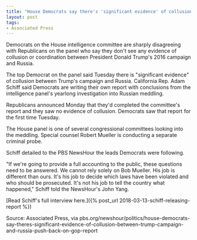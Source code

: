```yaml
---
title: "House Democrats say there's 'significant evidence' of collusion between Trump campaign and Russia, push back on GOP report"
layout: post
tags:
- Associated Press
---
```


Democrats on the House intelligence committee are sharply disagreeing with Republicans on the panel who say they don't see any evidence of collusion or coordination between President Donald Trump's 2016 campaign and Russia.

The top Democrat on the panel said Tuesday there is "significant evidence" of collusion between Trump's campaign and Russia. California Rep. Adam Schiff said Democrats are writing their own report with conclusions from the intelligence panel's yearlong investigation into Russian meddling.

Republicans announced Monday that they'd completed the committee's report and they saw no evidence of collusion. Democrats saw that report for the first time Tuesday.

The House panel is one of several congressional committees looking into the meddling. Special counsel Robert Mueller is conducting a separate criminal probe.

Schiff detailed to the PBS NewsHour the leads Democrats were following.

"If we're going to provide a full accounting to the public, these questions need to be answered. We cannot rely solely on Bob Mueller. His job is different than ours. It's his job to decide which laws have been violated and who should be prosecuted. It's not his job to tell the country what happened," Schiff told the NewsHour's John Yang.

[Read Schiff's full interview here.]({% post_url 2018-03-13-schiff-releasing-report %})

Source: Associated Press, via pbs.org/newshour/politics/house-democrats-say-theres-significant-evidence-of-collusion-between-trump-campaign-and-russia-push-back-on-gop-report
